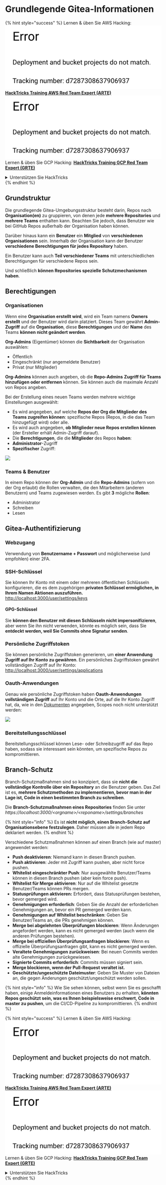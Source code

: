 # Grundlegende Gitea-Informationen

{% hint style="success" %}
Lernen & üben Sie AWS Hacking:<img src="../../.gitbook/assets/image (1) (1).png" alt="" data-size="line">[**HackTricks Training AWS Red Team Expert (ARTE)**](https://training.hacktricks.xyz/courses/arte)<img src="../../.gitbook/assets/image (1) (1).png" alt="" data-size="line">\
Lernen & üben Sie GCP Hacking: <img src="../../.gitbook/assets/image (2).png" alt="" data-size="line">[**HackTricks Training GCP Red Team Expert (GRTE)**<img src="../../.gitbook/assets/image (2).png" alt="" data-size="line">](https://training.hacktricks.xyz/courses/grte)

<details>

<summary>Unterstützen Sie HackTricks</summary>

* Überprüfen Sie die [**Abonnementpläne**](https://github.com/sponsors/carlospolop)!
* **Treten Sie der** 💬 [**Discord-Gruppe**](https://discord.gg/hRep4RUj7f) oder der [**Telegram-Gruppe**](https://t.me/peass) bei oder **folgen** Sie uns auf **Twitter** 🐦 [**@hacktricks\_live**](https://twitter.com/hacktricks\_live)**.**
* **Teilen Sie Hacking-Tricks, indem Sie PRs an die** [**HackTricks**](https://github.com/carlospolop/hacktricks) und [**HackTricks Cloud**](https://github.com/carlospolop/hacktricks-cloud) GitHub-Repos senden.

</details>
{% endhint %}

## Grundstruktur

Die grundlegende Gitea-Umgebungsstruktur besteht darin, Repos nach **Organisation(en)** zu gruppieren, von denen jede **mehrere Repositories** und **mehrere Teams** enthalten kann. Beachten Sie jedoch, dass Benutzer wie bei GitHub Repos außerhalb der Organisation haben können.

Darüber hinaus kann ein **Benutzer** ein **Mitglied** von **verschiedenen Organisationen** sein. Innerhalb der Organisation kann der Benutzer **verschiedene Berechtigungen für jedes Repository** haben.

Ein Benutzer kann auch **Teil verschiedener Teams** mit unterschiedlichen Berechtigungen für verschiedene Repos sein.

Und schließlich **können Repositories spezielle Schutzmechanismen haben**.

## Berechtigungen

### Organisationen

Wenn eine **Organisation erstellt wird**, wird ein Team namens **Owners** **erstellt** und der Benutzer wird darin platziert. Dieses Team gewährt **Admin-Zugriff** auf die **Organisation**, diese **Berechtigungen** und der **Name** des Teams **können nicht geändert werden**.

**Org-Admins** (Eigentümer) können die **Sichtbarkeit** der Organisation auswählen:

* Öffentlich
* Eingeschränkt (nur angemeldete Benutzer)
* Privat (nur Mitglieder)

**Org-Admins** können auch angeben, ob die **Repo-Admins** **Zugriff für Teams hinzufügen oder entfernen** können. Sie können auch die maximale Anzahl von Repos angeben.

Bei der Erstellung eines neuen Teams werden mehrere wichtige Einstellungen ausgewählt:

* Es wird angegeben, auf welche **Repos der Org die Mitglieder des Teams zugreifen können**: spezifische Repos (Repos, in die das Team hinzugefügt wird) oder alle.
* Es wird auch angegeben, **ob Mitglieder neue Repos erstellen können** (der Ersteller erhält Admin-Zugriff darauf).
* Die **Berechtigungen**, die die **Mitglieder** des Repos **haben**:
* **Administrator**-Zugriff
* **Spezifischer** Zugriff:

![](<../../.gitbook/assets/image (118).png>)

### Teams & Benutzer

In einem Repo können der **Org-Admin** und die **Repo-Admins** (sofern von der Org erlaubt) die Rollen verwalten, die den Mitarbeitern (anderen Benutzern) und Teams zugewiesen werden. Es gibt **3** mögliche **Rollen**:

* Administrator
* Schreiben
* Lesen

## Gitea-Authentifizierung

### Webzugang

Verwendung von **Benutzername + Passwort** und möglicherweise (und empfohlen) einer 2FA.

### **SSH-Schlüssel**

Sie können Ihr Konto mit einem oder mehreren öffentlichen Schlüsseln konfigurieren, die es dem zugehörigen **privaten Schlüssel ermöglichen, in Ihrem Namen Aktionen auszuführen.** [http://localhost:3000/user/settings/keys](http://localhost:3000/user/settings/keys)

#### **GPG-Schlüssel**

Sie **können den Benutzer mit diesen Schlüsseln nicht impersonifizieren**, aber wenn Sie ihn nicht verwenden, könnte es möglich sein, dass Sie **entdeckt werden, weil Sie Commits ohne Signatur senden**.

### **Persönliche Zugriffstoken**

Sie können persönliche Zugriffstoken generieren, um **einer Anwendung Zugriff auf Ihr Konto zu gewähren**. Ein persönliches Zugriffstoken gewährt vollständigen Zugriff auf Ihr Konto: [http://localhost:3000/user/settings/applications](http://localhost:3000/user/settings/applications)

### Oauth-Anwendungen

Genau wie persönliche Zugriffstoken haben **Oauth-Anwendungen** **vollständigen Zugriff** auf Ihr Konto und die Orte, auf die Ihr Konto Zugriff hat, da, wie in den [Dokumenten](https://docs.gitea.io/en-us/oauth2-provider/#scopes) angegeben, Scopes noch nicht unterstützt werden:

![](<../../.gitbook/assets/image (194).png>)

### Bereitstellungsschlüssel

Bereitstellungsschlüssel können Lese- oder Schreibzugriff auf das Repo haben, sodass sie interessant sein könnten, um spezifische Repos zu kompromittieren.

## Branch-Schutz

Branch-Schutzmaßnahmen sind so konzipiert, dass sie **nicht die vollständige Kontrolle über ein Repository** an die Benutzer geben. Das Ziel ist es, **mehrere Schutzmethoden zu implementieren, bevor man in der Lage ist, Code in einen bestimmten Branch zu schreiben**.

Die **Branch-Schutzmaßnahmen eines Repositories** finden Sie unter _https://localhost:3000/\<orgname>/\<reponame>/settings/branches_

{% hint style="info" %}
Es ist **nicht möglich, einen Branch-Schutz auf Organisationsebene festzulegen**. Daher müssen alle in jedem Repo deklariert werden.
{% endhint %}

Verschiedene Schutzmaßnahmen können auf einen Branch (wie auf master) angewendet werden:

* **Push deaktivieren**: Niemand kann in diesen Branch pushen.
* **Push aktivieren**: Jeder mit Zugriff kann pushen, aber nicht force pushen.
* **Whitelist eingeschränkter Push**: Nur ausgewählte Benutzer/Teams können in diesen Branch pushen (aber kein force push).
* **Whitelist für Merge aktivieren**: Nur auf die Whitelist gesetzte Benutzer/Teams können PRs mergen.
* **Statusprüfungen aktivieren:** Erfordert, dass Statusprüfungen bestehen, bevor gemerged wird.
* **Genehmigungen erforderlich**: Geben Sie die Anzahl der erforderlichen Genehmigungen an, bevor ein PR gemerged werden kann.
* **Genehmigungen auf Whitelist beschränken**: Geben Sie Benutzer/Teams an, die PRs genehmigen können.
* **Merge bei abgelehnten Überprüfungen blockieren**: Wenn Änderungen angefordert werden, kann es nicht gemerged werden (auch wenn die anderen Prüfungen bestehen).
* **Merge bei offiziellen Überprüfungsanfragen blockieren**: Wenn es offizielle Überprüfungsanfragen gibt, kann es nicht gemerged werden.
* **Veraltete Genehmigungen zurückweisen**: Bei neuen Commits werden alte Genehmigungen zurückgewiesen.
* **Signierte Commits erforderlich**: Commits müssen signiert sein.
* **Merge blockieren, wenn der Pull-Request veraltet ist.**
* **Geschützte/ungeschützte Dateimuster**: Geben Sie Muster von Dateien an, die gegen Änderungen geschützt/ungeschützt werden sollen.

{% hint style="info" %}
Wie Sie sehen können, selbst wenn Sie es geschafft haben, einige Anmeldeinformationen eines Benutzers zu erhalten, **könnten Repos geschützt sein, was es Ihnen beispielsweise erschwert, Code in master zu pushen**, um die CI/CD-Pipeline zu kompromittieren.
{% endhint %}

{% hint style="success" %}
Lernen & üben Sie AWS Hacking:<img src="../../.gitbook/assets/image (1) (1).png" alt="" data-size="line">[**HackTricks Training AWS Red Team Expert (ARTE)**](https://training.hacktricks.xyz/courses/arte)<img src="../../.gitbook/assets/image (1) (1).png" alt="" data-size="line">\
Lernen & üben Sie GCP Hacking: <img src="../../.gitbook/assets/image (2).png" alt="" data-size="line">[**HackTricks Training GCP Red Team Expert (GRTE)**<img src="../../.gitbook/assets/image (2).png" alt="" data-size="line">](https://training.hacktricks.xyz/courses/grte)

<details>

<summary>Unterstützen Sie HackTricks</summary>

* Überprüfen Sie die [**Abonnementpläne**](https://github.com/sponsors/carlospolop)!
* **Treten Sie der** 💬 [**Discord-Gruppe**](https://discord.gg/hRep4RUj7f) oder der [**Telegram-Gruppe**](https://t.me/peass) bei oder **folgen** Sie uns auf **Twitter** 🐦 [**@hacktricks\_live**](https://twitter.com/hacktricks\_live)**.**
* **Teilen Sie Hacking-Tricks, indem Sie PRs an die** [**HackTricks**](https://github.com/carlospolop/hacktricks) und [**HackTricks Cloud**](https://github.com/carlospolop/hacktricks-cloud) GitHub-Repos senden.

</details>
{% endhint %}
